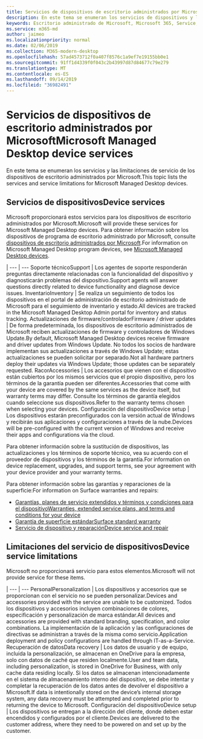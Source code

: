 ```yaml
---
title: Servicios de dispositivos de escritorio administrados por Microsoft
description: En este tema se enumeran los servicios de dispositivos y la limitación del escritorio administrado de Microsoft.
keywords: Escritorio administrado de Microsoft, Microsoft 365, Service, Documentation
ms.service: m365-md
author: jaimeo
ms.localizationpriority: normal
ms.date: 02/06/2019
ms.collection: M365-modern-desktop
ms.openlocfilehash: 57ad4573712f0a407f8576c1a9ef7e19155bb0e1
ms.sourcegitcommit: 91ff1d4339f0f043c2b43997d87d84677c79e279
ms.translationtype: MT
ms.contentlocale: es-ES
ms.lasthandoff: 09/14/2019
ms.locfileid: "36982491"
---
```

# <a name="microsoft-managed-desktop-device-services"></a><span data-ttu-id="5a0e1-104">Servicios de dispositivos de escritorio administrados por Microsoft</span><span class="sxs-lookup"><span data-stu-id="5a0e1-104">Microsoft Managed Desktop device services</span></span>

<span data-ttu-id="5a0e1-105">En este tema se enumeran los servicios y las limitaciones de servicio de los dispositivos de escritorio administrados por Microsoft.</span><span class="sxs-lookup"><span data-stu-id="5a0e1-105">This topic lists the services and service limitations for Microsoft Managed Desktop devices.</span></span>

## <a name="device-services"></a><span data-ttu-id="5a0e1-106">Servicios de dispositivos</span><span class="sxs-lookup"><span data-stu-id="5a0e1-106">Device services</span></span>

<span data-ttu-id="5a0e1-107">Microsoft proporcionará estos servicios para los dispositivos de escritorio administrados por Microsoft.</span><span class="sxs-lookup"><span data-stu-id="5a0e1-107">Microsoft will provide these services for Microsoft Managed Desktop devices.</span></span> <span data-ttu-id="5a0e1-108">Para obtener información sobre los dispositivos de programa de escritorio administrado por Microsoft, consulte [dispositivos de escritorio administrados por Microsoft](device-list.md).</span><span class="sxs-lookup"><span data-stu-id="5a0e1-108">For information on Microsoft Managed Desktop program devices, see [Microsoft Managed Desktop devices](device-list.md).</span></span>

 | 
 --- | ---
<span data-ttu-id="5a0e1-109">Soporte técnico</span><span class="sxs-lookup"><span data-stu-id="5a0e1-109">Support</span></span> | <span data-ttu-id="5a0e1-110">Los agentes de soporte responderán preguntas directamente relacionadas con la funcionalidad del dispositivo y diagnosticarán problemas del dispositivo.</span><span class="sxs-lookup"><span data-stu-id="5a0e1-110">Support agents will answer questions directly related to device functionality and diagnose device issues.</span></span>
<span data-ttu-id="5a0e1-111">Inventario</span><span class="sxs-lookup"><span data-stu-id="5a0e1-111">Inventory</span></span> | <span data-ttu-id="5a0e1-112">Se realiza un seguimiento de todos los dispositivos en el portal de administración de escritorio administrado de Microsoft para el seguimiento de inventario y estado.</span><span class="sxs-lookup"><span data-stu-id="5a0e1-112">All devices are tracked in the Microsoft Managed Desktop Admin portal for inventory and status tracking.</span></span>
<span data-ttu-id="5a0e1-113">Actualizaciones de firmware/controlador</span><span class="sxs-lookup"><span data-stu-id="5a0e1-113">Firmware / driver updates</span></span> | <span data-ttu-id="5a0e1-114">De forma predeterminada, los dispositivos de escritorio administrados de Microsoft reciben actualizaciones de firmware y controladores de Windows Update.</span><span class="sxs-lookup"><span data-stu-id="5a0e1-114">By default, Microsoft Managed Desktop devices receive firmware and driver updates from Windows Update.</span></span> <span data-ttu-id="5a0e1-115">No todos los socios de hardware implementan sus actualizaciones a través de Windows Update; estas actualizaciones se pueden solicitar por separado.</span><span class="sxs-lookup"><span data-stu-id="5a0e1-115">Not all hardware partners deploy their updates via Windows Update; those updates can be separately requested.</span></span>
<span data-ttu-id="5a0e1-116">Racor</span><span class="sxs-lookup"><span data-stu-id="5a0e1-116">Accessories</span></span> | <span data-ttu-id="5a0e1-117">Los accesorios que vienen con el dispositivo están cubiertos por los mismos servicios que el propio dispositivo, pero los términos de la garantía pueden ser diferentes.</span><span class="sxs-lookup"><span data-stu-id="5a0e1-117">Accessories that come with your device are covered by the same services as the device itself, but warranty terms may differ.</span></span> <span data-ttu-id="5a0e1-118">Consulte los términos de garantía elegidos cuando seleccione sus dispositivos.</span><span class="sxs-lookup"><span data-stu-id="5a0e1-118">Refer to the warranty terms chosen when selecting your devices.</span></span> 
<span data-ttu-id="5a0e1-119">Configuración del dispositivo</span><span class="sxs-lookup"><span data-stu-id="5a0e1-119">Device setup</span></span>    | <span data-ttu-id="5a0e1-120">Los dispositivos estarán preconfigurados con la versión actual de Windows y recibirán sus aplicaciones y configuraciones a través de la nube.</span><span class="sxs-lookup"><span data-stu-id="5a0e1-120">Devices will be pre-configured with the current version of Windows and receive their apps and configurations via the cloud.</span></span> 

<span data-ttu-id="5a0e1-121">Para obtener información sobre la sustitución de dispositivos, las actualizaciones y los términos de soporte técnico, vea su acuerdo con el proveedor de dispositivos y los términos de la garantía.</span><span class="sxs-lookup"><span data-stu-id="5a0e1-121">For information on device replacement, upgrades, and support terms, see your agreement with your device provider and your warranty terms.</span></span>

<span data-ttu-id="5a0e1-122">Para obtener información sobre las garantías y reparaciones de la superficie:</span><span class="sxs-lookup"><span data-stu-id="5a0e1-122">For information on Surface warranties and repairs:</span></span>
- [<span data-ttu-id="5a0e1-123">Garantías, planes de servicio extendidos y términos y condiciones para el dispositivo</span><span class="sxs-lookup"><span data-stu-id="5a0e1-123">Warranties, extended service plans, and terms and conditions for your device</span></span>](https://support.microsoft.com/help/4040687/info-about-warranties-extended-service-plans-and-terms-conditions)
- [<span data-ttu-id="5a0e1-124">Garantía de superficie estándar</span><span class="sxs-lookup"><span data-stu-id="5a0e1-124">Surface standard warranty</span></span>](https://support.microsoft.com/help/4036296)
- [<span data-ttu-id="5a0e1-125">Servicio de dispositivo y reparación</span><span class="sxs-lookup"><span data-stu-id="5a0e1-125">Device service and repair</span></span>](https://support.microsoft.com/devices)

## <a name="device-service-limitations"></a><span data-ttu-id="5a0e1-126">Limitaciones del servicio de dispositivos</span><span class="sxs-lookup"><span data-stu-id="5a0e1-126">Device service limitations</span></span>

<span data-ttu-id="5a0e1-127">Microsoft no proporcionará servicio para estos elementos.</span><span class="sxs-lookup"><span data-stu-id="5a0e1-127">Microsoft will not provide service for these items.</span></span>

 | 
 --- | ---
<span data-ttu-id="5a0e1-128">Personal</span><span class="sxs-lookup"><span data-stu-id="5a0e1-128">Personalization</span></span> | <span data-ttu-id="5a0e1-129">Los dispositivos y accesorios que se proporcionan con el servicio no se pueden personalizar.</span><span class="sxs-lookup"><span data-stu-id="5a0e1-129">Devices and accessories provided with the service are unable to be customized.</span></span> <span data-ttu-id="5a0e1-130">Todos los dispositivos y accesorios incluyen combinaciones de colores, especificación y personalización de marca estándar.</span><span class="sxs-lookup"><span data-stu-id="5a0e1-130">All devices and accessories are provided with standard branding, specification, and color combinations.</span></span> <span data-ttu-id="5a0e1-131">La implementación de la aplicación y las configuraciones de directivas se administran a través de la misma como servicio.</span><span class="sxs-lookup"><span data-stu-id="5a0e1-131">Application deployment and policy configurations are handled through IT-as-a-Service.</span></span>
<span data-ttu-id="5a0e1-132">Recuperación de datos</span><span class="sxs-lookup"><span data-stu-id="5a0e1-132">Data recovery</span></span> | <span data-ttu-id="5a0e1-133">Los datos de usuario y de equipo, incluida la personalización, se almacenan en OneDrive para la empresa, solo con datos de caché que residen localmente.</span><span class="sxs-lookup"><span data-stu-id="5a0e1-133">User and team data, including personalization, is stored in OneDrive for Business, with only cache data residing locally.</span></span> <span data-ttu-id="5a0e1-134">Si los datos se almacenan intencionadamente en el sistema de almacenamiento interno del dispositivo, se debe intentar y completar la recuperación de los datos antes de devolver el dispositivo a Microsoft.</span><span class="sxs-lookup"><span data-stu-id="5a0e1-134">If data is intentionally stored on the device’s internal storage system, any data recovery must be attempted and completed prior to returning the device to Microsoft.</span></span>
<span data-ttu-id="5a0e1-135">Configuración del dispositivo</span><span class="sxs-lookup"><span data-stu-id="5a0e1-135">Device setup</span></span> | <span data-ttu-id="5a0e1-136">Los dispositivos se entregan a la dirección del cliente, donde deben estar encendidos y configurados por el cliente.</span><span class="sxs-lookup"><span data-stu-id="5a0e1-136">Devices are delivered to the customer address, where they need to be powered on and set up by the customer.</span></span>
